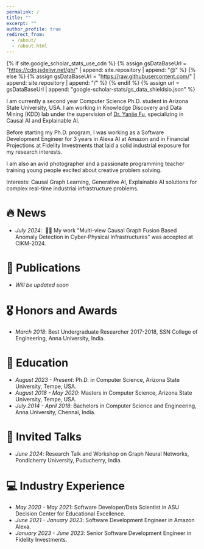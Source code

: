 ```yaml
---
permalink: /
title: ""
excerpt: ""
author_profile: true
redirect_from: 
  - /about/
  - /about.html
---
```


{% if site.google_scholar_stats_use_cdn %}
{% assign gsDataBaseUrl = "https://cdn.jsdelivr.net/gh/" | append: site.repository | append: "@" %}
{% else %}
{% assign gsDataBaseUrl = "https://raw.githubusercontent.com/" | append: site.repository | append: "/" %}
{% endif %}
{% assign url = gsDataBaseUrl | append: "google-scholar-stats/gs_data_shieldsio.json" %}

<span class='anchor' id='about-me'></span>

I am currently a second year Computer Science Ph.D. student in Arizona State University, USA. I am working in Knowledge Discovery and Data Mining (KDD) lab under the supervision of [Dr. Yanjie Fu](https://www.yanjiefu.com), specializing in Causal AI and Explainable AI.

Before starting my Ph.D. program, I was working as a Software Development Engineer for 3 years in Alexa AI at Amazon and in Financial Projections at Fidelity Investments that laid a solid industrial exposure for my research interests.

I am also an avid photographer and a passionate programming teacher training young people excited about creative problem solving.

Interests: Causal Graph Learning, Generative AI, Explainable AI solutions for complex real-time industrial infrastructure problems.


# 🔥 News
- *July 2024*: &nbsp;🎉🎉 My work "Multi-view Causal Graph Fusion Based Anomaly Detection in
Cyber-Physical Infrastructures" was accepted at CIKM-2024.

# 📝 Publications 

- *Will be updated soon*

<!-- <div class='paper-box'><div class='paper-box-image'><div><div class="badge">CVPR 2016</div><img src='images/500x300.png' alt="sym" width="100%"></div></div>
<div class='paper-box-text' markdown="1">

[Deep Residual Learning for Image Recognition](https://openaccess.thecvf.com/content_cvpr_2016/papers/He_Deep_Residual_Learning_CVPR_2016_paper.pdf)

**Kaiming He**, Xiangyu Zhang, Shaoqing Ren, Jian Sun

[**Project**](https://scholar.google.com/citations?view_op=view_citation&hl=zh-CN&user=DhtAFkwAAAAJ&citation_for_view=DhtAFkwAAAAJ:ALROH1vI_8AC) <strong><span class='show_paper_citations' data='DhtAFkwAAAAJ:ALROH1vI_8AC'></span></strong>
- Lorem ipsum dolor sit amet, consectetur adipiscing elit. Vivamus ornare aliquet ipsum, ac tempus justo dapibus sit amet. 
</div>
</div>

- [Lorem ipsum dolor sit amet, consectetur adipiscing elit. Vivamus ornare aliquet ipsum, ac tempus justo dapibus sit amet](https://github.com), A, B, C, **CVPR 2020** -->

# 🎖 Honors and Awards
- *March 2018*: Best Undergraduate Researcher 2017-2018, SSN College of Engineering, Anna University, India. 

# 📖 Education
- *August 2023 - Present*: Ph.D. in Computer Science, Arizona State University, Tempe, USA. 
- *August 2018 - May 2020*: Masters in Computer Science, Arizona State University, Tempe, USA.
- *July 2014 - April 2018*: Bachelors in Computer Science and Engineering, Anna University, Chennai, India. 

# 💬 Invited Talks
- *June 2024*: Research Talk and Workshop on Graph Neural Networks, Pondicherry University, Puducherry, India.

# 💻 Industry Experience
- *May 2020 - May 2021*: Software Developer/Data Scientist in ASU Decision Center for Educational Excellence.
- *June 2021 - January 2023*: Software Development Engineer in Amazon Alexa.
- *January 2023 - June 2023*: Senior Software Development Engineer in Fidelity Investments.